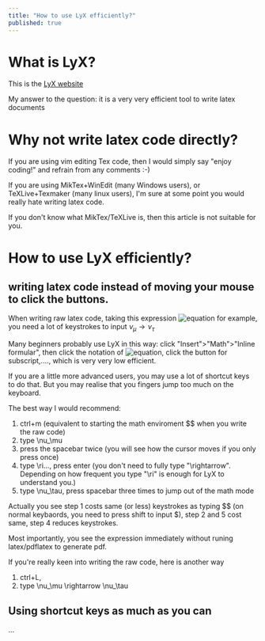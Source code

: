 ```yaml
---
title: "How to use LyX efficiently?"
published: true
---
```



# What is LyX?
This is the [LyX website](https://www.lyx.org/)

My answer to the question:
it is a very very efficient tool to write latex documents

# Why not write latex code directly?
If you are using vim editing Tex code, then I would simply say "enjoy coding!" and refrain from any comments :-)

If you are using MikTex+WinEdit (many Windows users), or TeXLive+Texmaker (many linux users), I'm sure at some point you would really hate writing latex code.

If you don't know what MikTex/TeXLive is, then this article is not suitable for you.

# How to use LyX efficiently?
## writing latex code instead of moving your mouse to click the buttons.
When writing raw latex code, taking this expression ![equation](https://latex.codecogs.com/gif.download?%24%5Cnu_%5Cmu%20%5Crightarrow%20%5Cnu_%5Ctau%24) for example, you need a lot of keystrokes to input
$\nu_\mu \rightarrow \nu_\tau$

Many beginners probably use LyX in this way:
click "Insert">"Math">"Inline formular", then click the notation of ![equation](https://latex.codecogs.com/gif.download?%24%5Cnu%24), click the button for subscript,...., which is very very low efficient.

If you are a little more advanced users, you may use a lot of shortcut keys to do that. But you may realise that you fingers jump too much on the keyboard.

The best way I would recommend:

1. ctrl+m (equivalent to starting the math enviroment $$ when you write the raw code) 
2. type \nu_\mu
3. press the spacebar twice (you will see how the cursor moves if you only press once)
4. type \ri..., press enter (you don't need to fully type "\rightarrow". Depending on how frequent you type "\ri" is enough for LyX to understand you.)
5. type \nu_\tau, press spacebar three times to jump out of the math mode

Actually you see step 1 costs same (or less) keystrokes as typing $$ (on normal keybaords, you need to press shift to input $), step 2 and 5 cost same, step 4 reduces keystrokes.

Most importantly, you see the expression immediately without runing latex/pdflatex to generate pdf.

If you're really keen into writing the raw code, here is another way
1. ctrl+L,
2. type \nu_\mu \rightarrow \nu_\tau

## Using shortcut keys as much as you can

...
